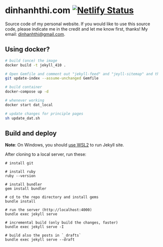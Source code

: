 # dinhanhthi.com [![Netlify Status](https://api.netlify.com/api/v1/badges/ace14869-1b28-471b-ad0f-5f1f7defa382/deploy-status)](https://app.netlify.com/sites/inspiring-goldstine-cfc130/deploys)

Source code of my personal website. If you would like to use this source code, please indicate me in the credit and let me know first, thanks! My email: dinhanhthi@gmail.com.

## Using docker?

``` bash
# build (once) the image
docker build -t jekyll_410 .

# Open Gemfile and comment out "jekyll-feed" and "jeyll-sitemap" and then
git update-index --assume-unchanged Gemfile

# build container
docker-compose up -d

# whenever working
docker start dat_local

# update changes for principle pages
sh update_dat.sh
```

## Build and deploy

__Note__: On Windows, you should [use WSL2](https://dinhanhthi.com/docker-wsl2-windows) to run Jekyll site.

After cloning to a local server, run these:

~~~
# install git

# install ruby
ruby --version

# install bundler
gem install bundler

# cd to the repo directory and install gems
bundle install

# run the server (http://localhost:4000)
bundle exec jekyll serve

# incremental build (only build the changes, faster)
bundle exec jekyll serve -I

# build also the posts in `_drafts`
bundle exec jekyll serve --draft
~~~